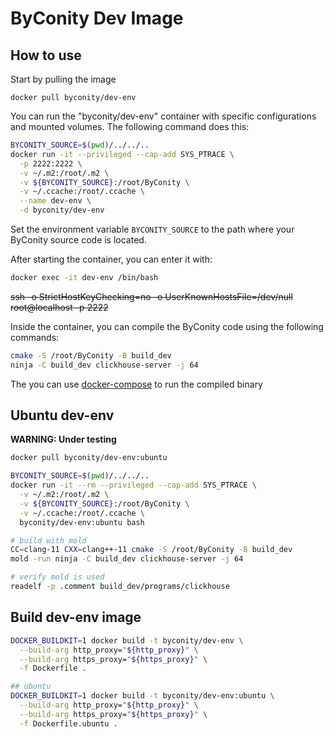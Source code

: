 # ByConity Dev Image

## How to use

Start by pulling the image
```
docker pull byconity/dev-env
```

You can run the "byconity/dev-env" container with specific configurations and mounted volumes. The following command does this:
```bash
BYCONITY_SOURCE=$(pwd)/../../..
docker run -it --privileged --cap-add SYS_PTRACE \
  -p 2222:2222 \
  -v ~/.m2:/root/.m2 \
  -v ${BYCONITY_SOURCE}:/root/ByConity \
  -v ~/.ccache:/root/.ccache \
  --name dev-env \
  -d byconity/dev-env
```
Set the environment variable `BYCONITY_SOURCE` to the path where your ByConity source code is located.


After starting the container, you can enter it with:
```bash
docker exec -it dev-env /bin/bash
```
~~ssh -o StrictHostKeyChecking=no -o UserKnownHostsFile=/dev/null root@localhost -p 2222~~

Inside the container, you can compile the ByConity code using the following commands:
```bash
cmake -S /root/ByConity -B build_dev
ninja -C build_dev clickhouse-server -j 64
```

The you can use [docker-compose](../../docker-compose/README.md) to run the compiled binary

## Ubuntu dev-env
**WARNING: Under testing**

```bash
docker pull byconity/dev-env:ubuntu

BYCONITY_SOURCE=$(pwd)/../../..
docker run -it --rm --privileged --cap-add SYS_PTRACE \
  -v ~/.m2:/root/.m2 \
  -v ${BYCONITY_SOURCE}:/root/ByConity \
  -v ~/.ccache:/root/.ccache \
  byconity/dev-env:ubuntu bash

# build with mold
CC=clang-11 CXX=clang++-11 cmake -S /root/ByConity -B build_dev
mold -run ninja -C build_dev clickhouse-server -j 64

# verify mold is used
readelf -p .comment build_dev/programs/clickhouse
```


## Build dev-env image
```bash
DOCKER_BUILDKIT=1 docker build -t byconity/dev-env \
  --build-arg http_proxy="${http_proxy}" \
  --build-arg https_proxy="${https_proxy}" \
  -f Dockerfile .

## ubuntu
DOCKER_BUILDKIT=1 docker build -t byconity/dev-env:ubuntu \
  --build-arg http_proxy="${http_proxy}" \
  --build-arg https_proxy="${https_proxy}" \
  -f Dockerfile.ubuntu .
```